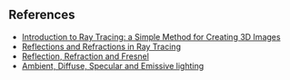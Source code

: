 ## References

- [Introduction to Ray Tracing: a Simple Method for Creating 3D Images](https://www.scratchapixel.com/lessons/3d-basic-rendering/introduction-to-ray-tracing/how-does-it-work)
- [Reflections and Refractions in Ray Tracing](https://graphics.stanford.edu/courses/cs148-10-summer/docs/2006--degreve--reflection_refraction.pdf)
- [Reflection, Refraction and Fresnel](http://www.scratchapixel.com/lessons/3d-basic-rendering/introduction-to-shading/reflection-refraction-fresnel)
- [Ambient, Diffuse, Specular and Emissive lighting](https://bassemtodary.wordpress.com/2013/04/13/ambient-diffuse-specular-and-emissive-lighting/)
